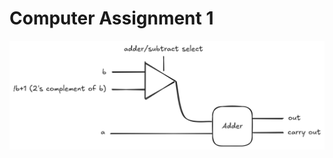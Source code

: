 # Computer Assignment 1

![schematic](https://github.com/ILoveBacteria/DSD-assignments/blob/main/computer_assignment1/schematic.png)
